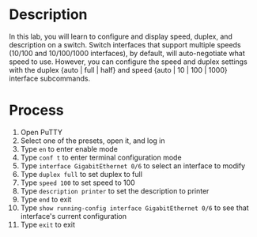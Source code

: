 # Description
In this lab, you will learn to configure and display speed, duplex, and description on a switch. Switch interfaces that support multiple speeds (10/100 and 10/100/1000 interfaces), by default, will auto-negotiate what speed to use. However, you can configure the speed and duplex settings with the duplex {auto | full | half} and speed {auto | 10 | 100 | 1000} interface subcommands.

# Process
1. Open PuTTY
2. Select one of the presets, open it, and log in
3. Type `en` to enter enable mode
4. Type `conf t` to enter terminal configuration mode
5. Type `interface GigabitEthernet 0/6` to select an interface to modify
6. Type `duplex full` to set duplex to full
7. Type `speed 100` to set speed to 100
8. Type `description printer` to set the description to printer
9. Type `end` to exit
10. Type `show running-config interface GigabitEthernet 0/6` to see that interface's current configuration
11. Type `exit` to exit